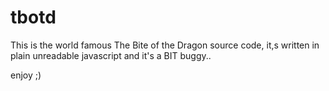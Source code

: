 # tbotd

This is the world famous The Bite of the Dragon source code, it,s written in plain unreadable javascript and it's a BIT buggy..

enjoy ;)
